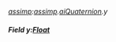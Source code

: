 _[assimp](../../modules/assimp/assimp-module.md):[assimp](../../modules/assimp/assimp-module.md).[aiQuaternion](../../modules/assimp/assimp-aiquaternion.md).y_
##### Field y:[Float](../../modules/wonkey/wonkey-types-float.md)
